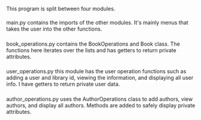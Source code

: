 This program is split between four modules. 
####
main.py contains the imports of the other modules. It's mainly menus that takes the user into the other functions.
###
book_operations.py contains the BookOperations and Book class. The functions here iterates over the lists and has getters to return private attributes.
###
user_operations.py this module has the user operation functions such as adding a user and library id, viewing the information, and displaying all user info.
I have getters to return private user data.
###
author_operations.py uses the AuthorOperations class to add authors, view authors, and display all authors. Methods are added to safely display private attributes.
